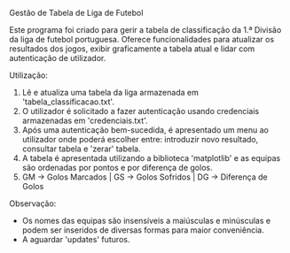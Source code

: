 Gestão de Tabela de Liga de Futebol

Este programa foi criado para gerir a tabela de classificação da 1.ª Divisão da liga de futebol portuguesa.
Oferece funcionalidades para atualizar os resultados dos jogos, exibir graficamente a tabela atual e lidar com
autenticação de utilizador.

Utilização:
1. Lê e atualiza uma tabela da liga armazenada em 'tabela_classificacao.txt'.
2. O utilizador é solicitado a fazer autenticação usando credenciais armazenadas em 'credenciais.txt'.
3. Após uma autenticação bem-sucedida, é apresentado um menu ao utilizador onde poderá escolher entre:
   introduzir novo resultado, consultar tabela e 'zerar' tabela.
4. A tabela é apresentada utilizando a biblioteca 'matplotlib' e as equipas são ordenadas por pontos e por diferença de golos.
5. GM -> Golos Marcados | GS -> Golos Sofridos | DG -> Diferença de Golos

Observação:
- Os nomes das equipas são insensíveis a maiúsculas e minúsculas e podem ser inseridos de diversas formas
  para maior conveniência.
- A aguardar 'updates' futuros.
